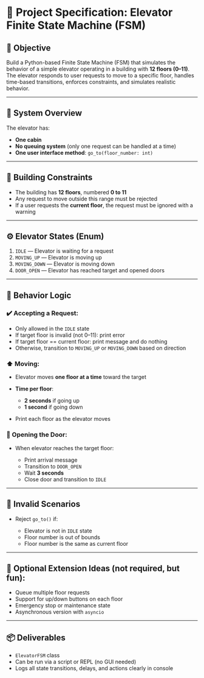 # 🚧 Project Specification: Elevator Finite State Machine (FSM)

## 🎯 Objective

Build a Python-based Finite State Machine (FSM) that simulates the behavior of a simple elevator operating in a building with **12 floors (0–11)**. The elevator responds to user requests to move to a specific floor, handles time-based transitions, enforces constraints, and simulates realistic behavior.

---

## 🏢 System Overview

The elevator has:

* **One cabin**
* **No queuing system** (only one request can be handled at a time)
* **One user interface method**: `go_to(floor_number: int)`

---

## 🔢 Building Constraints

* The building has **12 floors**, numbered **0 to 11**
* Any request to move outside this range must be rejected
* If a user requests the **current floor**, the request must be ignored with a warning

---

## ⚙️ Elevator States (Enum)

1. `IDLE` — Elevator is waiting for a request
2. `MOVING_UP` — Elevator is moving up
3. `MOVING_DOWN` — Elevator is moving down
4. `DOOR_OPEN` — Elevator has reached target and opened doors

---

## 🧠 Behavior Logic

### ✔️ Accepting a Request:

* Only allowed in the `IDLE` state
* If target floor is invalid (not 0–11): print error
* If target floor == current floor: print message and do nothing
* Otherwise, transition to `MOVING_UP` or `MOVING_DOWN` based on direction

### ⬆️ Moving:

* Elevator moves **one floor at a time** toward the target
* **Time per floor**:

  * **2 seconds** if going up
  * **1 second** if going down
* Print each floor as the elevator moves

### 🚪 Opening the Door:

* When elevator reaches the target floor:

  * Print arrival message
  * Transition to `DOOR_OPEN`
  * Wait **3 seconds**
  * Close door and transition to `IDLE`

---

## 🛑 Invalid Scenarios

* Reject `go_to()` if:

  * Elevator is not in `IDLE` state
  * Floor number is out of bounds
  * Floor number is the same as current floor

---

## 🧪 Optional Extension Ideas (not required, but fun):

* Queue multiple floor requests
* Support for up/down buttons on each floor
* Emergency stop or maintenance state
* Asynchronous version with `asyncio`

---

## 📦 Deliverables

* `ElevatorFSM` class
* Can be run via a script or REPL (no GUI needed)
* Logs all state transitions, delays, and actions clearly in console
